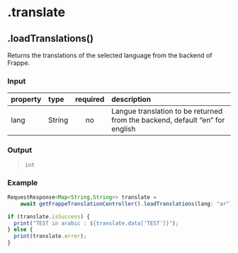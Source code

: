 # .translate

## .loadTranslations\(\)

Returns the translations of the selected language from the backend of Frappe.

### Input

| property | type | required | description |
| :--- | :--- | :---: | :--- |
| lang | String | no | Langue translation to be returned from the backend, default “en” for english |

### Output

> `int`

### Example

```javascript
RequestResponse<Map<String,String>> translate =
    await getFrappeTranslationController().loadTranslations(lang: "ar");

if (translate.isSuccess) {
  print("TEST in arabic : ${translate.data['TEST']}");
} else {
  print(translate.error);
}
```



#### 

